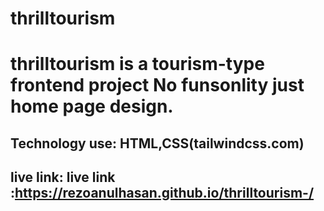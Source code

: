 # thrilltourism

# thrilltourism is a  tourism-type  frontend project   No funsonlity just home page design.
## Technology use: HTML,CSS(tailwindcss.com)
## live link: live link :https://rezoanulhasan.github.io/thrilltourism-/
